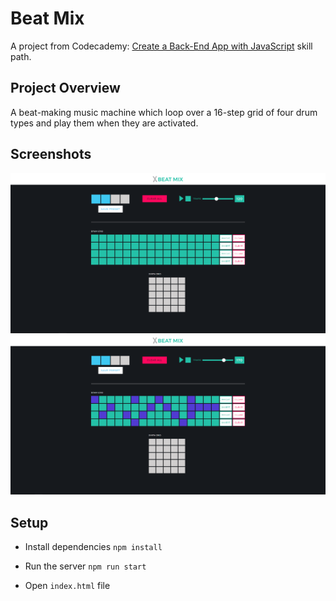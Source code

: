 # Beat Mix

A project from Codecademy: [Create a Back-End App with JavaScript](https://www.codecademy.com/learn/paths/create-a-back-end-app-with-javascript) skill path.

## Project Overview

A beat-making music machine which loop over a 16-step grid of four drum types and play them when they are activated. 

## Screenshots
![1](images/s1.png)
<br> 
![2](images/s2.png)

## Setup

- Install dependencies
`npm install`

- Run the server
`npm run start`

- Open `index.html` file


